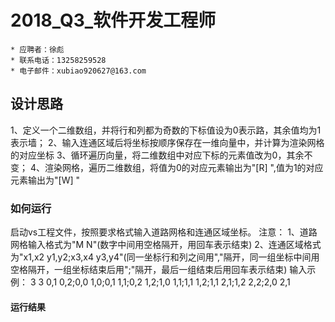 # 2018_Q3_软件开发工程师
    * 应聘者：徐彪 
    * 联系电话：13258259528
    * 电子邮件：xubiao920627@163.com
## 设计思路
1、定义一个二维数组，并将行和列都为奇数的下标值设为0表示路，其余值均为1表示墙；
2、输入连通区域后将坐标按顺序保存在一维向量中，并计算为渲染网格的对应坐标
3、循环遍历向量，将二维数组中对应下标的元素值改为0，其余不变；
4、渲染网格，遍历二维数组，将值为0的对应元素输出为"[R] ",值为1的对应元素输出为"[W] "

### 如何运行
启动vs工程文件，按照要求格式输入道路网格和连通区域坐标。
注意：
1、道路网格输入格式为"M N"(数字中间用空格隔开，用回车表示结束)
2、连通区域格式为"x1,x2 y1,y2;x3,x4 y3,y4"(同一坐标行和列之间用","隔开，同一组坐标中间用空格隔开，一组坐标结束后用";"隔开，最后一组结束后用回车表示结束)
输入示例：
3 3
0,1 0,2;0,0 1,0;0,1 1,1;0,2 1,2;1,0 1,1;1,1 1,2;1,1 2,1;1,2 2,2;2,0 2,1

#### 运行结果
